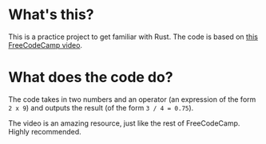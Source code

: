 # What's this?

This is a practice project to get familiar with Rust. The code is based on [this FreeCodeCamp video](https://www.youtube.com/watch?v=MsocPEZBd-M).

# What does the code do?

The code takes in two numbers and an operator (an expression of the form `2 x 9`) and outputs the result (of the form `3 / 4 = 0.75`).

The video is an amazing resource, just like the rest of FreeCodeCamp. Highly recommended.